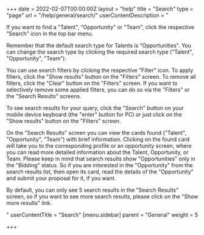 +++
date = 2022-02-07T00:00:00Z
layout = "help"
title = "Search"
type = "page"
url = "/help/general/search/"
userContentDescription = "<p>If you want to find a \"Talent\", \"Opportunity\" or \"Team\", click the respective \"Search\" icon in the top bar menu.</p><p>Remember that the default search type for Talents is \"Opportunities\". You can change the search type by clicking the required search type (\"Talent\", \"Opportunity\", \"Team\").</p><p>You can use search filters by clicking the respective \"Filter\" icon. To apply filters, click the \"Show results\" button on the \"Filters\" screen. To remove all filters, click the \"Clear\" button on the \"Filters\" screen. If you want to selectively remove some applied filters, you can do so via the \"Filters\" or the \"Search Results\" screens.</p><p>To see search results for your query, click the \"Search\" button on your mobile device keyboard (the \"enter\" button for PC) or just click on the \"Show results\" button on the \"Filters\" screen.</p><p>On the \"Search Results\" screen you can view the cards found (\"Talent\", \"Opportunity\", \"Team\") with brief information. Clicking on the found card will take you to the corresponding profile or an opportunity screen, where you can read more detailed information about the Talent, Opportunity, or Team. Please keep in mind that search results show \"Opportunities\" only in the \"Bidding\" status. So if you are interested in the \"Opportunity\" from the search results list, then open its card, read the details of the \"Opportunity\" and submit your proposal for it, if you want.</p><p>By default, you can only see 5 search results in the \"Search Results\" screen, so if you want to see more search results, please click on the \"Show more results\" link.</p>"
userContentTitle = "Search"
[menu.sidebar]
parent = "General"
weight = 5

+++
